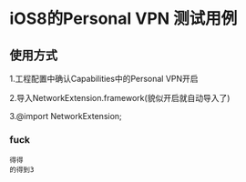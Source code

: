
iOS8的Personal VPN 测试用例 
===================================  
  
    
使用方式 
-----------------------------------  
1.工程配置中确认Capabilities中的Personal VPN开启

2.导入NetworkExtension.framework(貌似开启就自动导入了)

3.@import NetworkExtension;

###	fuck
	得得
	的得到3
	


 
